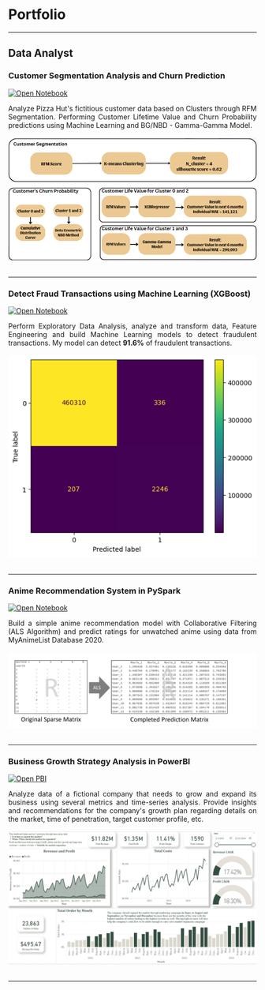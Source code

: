 # Portfolio
---
## Data Analyst

### Customer Segmentation Analysis and Churn Prediction

[![Open Notebook](https://img.shields.io/badge/Jupyter-Open_Notebook-blue?logo=Jupyter)](projects/Customer%20Segmentation%20Analysis%20and%20Churn%20Prediction.html)

<div style="text-align: justify">Analyze Pizza Hut's fictitious customer data based on Clusters through RFM Segmentation. Performing Customer Lifetime Value and Churn Probability predictions using Machine Learning and BG/NBD - Gamma-Gamma Model.
</div>
<br>
<center><img src="images/output2.png"></center>
<br>

---

### Detect Fraud Transactions using Machine Learning (XGBoost)

[![Open Notebook](https://img.shields.io/badge/Jupyter-Open_Notebook-blue?logo=Jupyter)](projects/Fraud%20Detection.html)

<div style="text-align: justify">Perform Exploratory Data Analysis, analyze and transform data, Feature Engineering and build Machine Learning models to detect fraudulent transactions. My model can detect <b>91.6%</b> of fraudulent transactions.</div>
<br>
<center><img src="images/output.png"></center>
<br>

---

### Anime Recommendation System in PySpark

[![Open Notebook](https://img.shields.io/badge/Jupyter-Open_Notebook-blue?logo=Jupyter)](projects/recommendation.ipynb)

<div style="text-align: justify">Build a simple anime recommendation model with Collaborative Filtering (ALS Algorithm) and predict ratings for unwatched anime using data from MyAnimeList Database 2020.</div>
<br>
<center><img src="images/recommendation.png"></center>
<br>

---

### Business Growth Strategy Analysis in PowerBI

[![Open PBI](https://img.shields.io/badge/PowerBI-Open_PowerBI-blue?logo=Power-BI)](projects/PowerBI%20Project.pbix)

<div style="text-align: justify">Analyze data of a fictional company that needs to grow and expand its business using several metrics and time-series analysis. Provide insights and recommendations for the company's growth plan regarding details on the market, time of penetration, target customer profile, etc.</div>
<br>
<center><img src="images/powerbi_output.jpg"></center>
<br>

---

